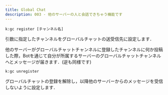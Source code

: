 ```yaml
---
title: Global Chat
description: 003 - 他のサーバーの人と会話できちゃう機能です
---
```


<command 
  name="gc register"
  :roles="[{name: 'サーバー管理者', color: 'orange'}, {name: 'サーバーOnly', color: 'green'}]"
  :usages="['k:gc register #グローバルチャット', 'k:gc register']">

<div>

  `k:gc register [チャンネル名]`

引数に指定したチャンネルをグローバルチャットの送受信先に設定します．

他のサーバーがグローバルチャットチャンネルに登録したチャンネルに何か投稿した際，Botを通じて自分が所属するサーバーのグローバルチャットチャンネルへとメッセージが届きます．(逆も同様です)

</div>

</command>

<command 
  name="gc unregister"
  :roles="[{name: 'サーバー管理者', color: 'orange'}, {name: 'サーバーOnly', color: 'green'}]"
  :usages="['k:gc unregister']">

<div>

  `k:gc unregister`

グローバルチャットの登録を解除し，以降他のサーバーからのメッセージを受信しないように設定します．

</div>

</command>

